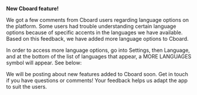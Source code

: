 **New Cboard feature!**

We got a few comments from Cboard users regarding language options on the platform. Some users had trouble understanding certain language options because of specific accents in the languages we have available. Based on this feedback, we have added more language options to Cboard. 

In order to access more language options, go into Settings, then Language, and at the bottom of the list of languages that appear, a MORE LANGUAGES symbol will appear. See below: 


We will be posting about new features added to Cboard soon. Get in touch if you have questions or comments! Your feedback helps us adapt the app to suit the users. 

